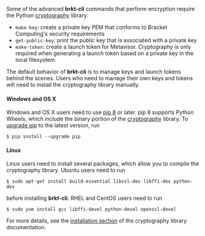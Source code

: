 Some of the advanced **brkt-cli** commands that perform encryption require
the Python [cryptography](https://cryptography.io/) library:

* `make-key`: create a private key PEM that conforms to Bracket
Computing's security requirements
* `get-public-key`: print the public key that is associated with a
private key
* `make-token`: create a launch token for Metavisor.  Cryptography is
only required when generating a launch token based on a private key
in the local filesystem.

The default behavior of **brkt-cli** is to manage keys and launch
tokens behind the scenes.  Users who need to manage their own keys
and tokens will need to install the cryptography library manually.

#### Windows and OS X

Windows and OS X users need to use [pip 8](https://pip.pypa.io/) or
later.  pip 8 supports Python Wheels, which include the binary portion
of the [cryptography](https://cryptography.io/) library.  To
[upgrade pip](https://pip.pypa.io/en/stable/installing/#upgrading-pip)
to the latest version, run

```
$ pip install --upgrade pip
```

#### Linux

Linux users need to install several packages, which allow you to compile
the cryptography library.  Ubuntu users need to run

```
$ sudo apt-get install build-essential libssl-dev libffi-dev python-dev
```

before installing **brkt-cli**.  RHEL and CentOS users need to run

```
$ sudo yum install gcc libffi-devel python-devel openssl-devel
```

For more details, see the
[installation section](https://cryptography.io/en/latest/installation/) of
the cryptography library documentation.

